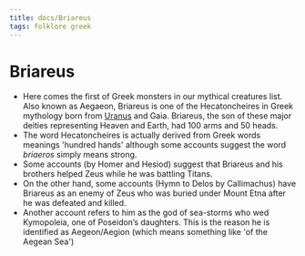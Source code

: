 ```yaml
---
title: docs/Briareus
tags: folklore greek
---
```


# Briareus

- Here comes the first of Greek monsters in our mythical creatures list. Also known as Aegaeon, Briareus is one of the Hecatoncheires in Greek mythology born from [Uranus](Uranus.md) and Gaia. Briareus, the son of these major deities representing Heaven and Earth, had 100 arms and 50 heads.
- The word Hecatoncheires is actually derived from Greek words meanings 'hundred hands' although some accounts suggest the word _briaeros_ simply means strong.
- Some accounts (by Homer and Hesiod) suggest that Briareus and his brothers helped Zeus while he was battling Titans.
- On the other hand, some accounts (Hymn to Delos by Callimachus) have Briareus as an enemy of Zeus who was buried under Mount Etna after he was defeated and killed.
- Another account refers to him as the god of sea-storms who wed Kymopoleia, one of Poseidon’s daughters. This is the reason he is identified as Aegeon/Aegion (which means something like 'of the Aegean Sea')
